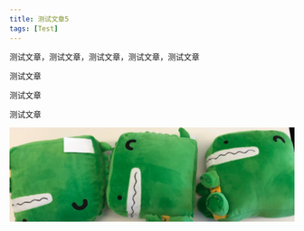 ```yaml
---
title: 测试文章5
tags: [Test]
---
```


测试文章，测试文章，测试文章，测试文章，测试文章
<!--truncate-->

测试文章

测试文章

测试文章

![banner](./banner.jpeg)